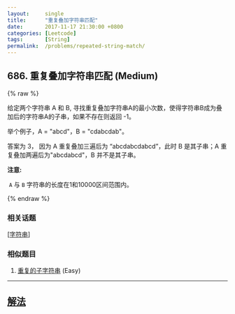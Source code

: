 ```yaml
---
layout:     single
title:      "重复叠加字符串匹配"
date:       2017-11-17 21:30:00 +0800
categories: [Leetcode]
tags:       [String]
permalink:  /problems/repeated-string-match/
---
```


## 686. 重复叠加字符串匹配 (Medium)

{% raw %}

<p>给定两个字符串 A 和 B, 寻找重复叠加字符串A的最小次数，使得字符串B成为叠加后的字符串A的子串，如果不存在则返回 -1。</p>

<p>举个例子，A = &quot;abcd&quot;，B = &quot;cdabcdab&quot;。</p>

<p>答案为 3，&nbsp;因为 A 重复叠加三遍后为&nbsp;&ldquo;abcdabcdabcd&rdquo;，此时 B 是其子串；A 重复叠加两遍后为&quot;abcdabcd&quot;，B 并不是其子串。</p>

<p><strong>注意:</strong></p>

<p>&nbsp;<code>A</code>&nbsp;与&nbsp;<code>B</code>&nbsp;字符串的长度在1和10000区间范围内。</p>

{% endraw %}

### 相关话题
  [[字符串](https://github.com/openset/leetcode/tree/master/tag/string/README.md)]

### 相似题目
  1. [重复的子字符串](/problems/repeated-substring-pattern) (Easy)

---

## [解法](https://github.com/openset/leetcode/tree/master/problems/repeated-string-match)
